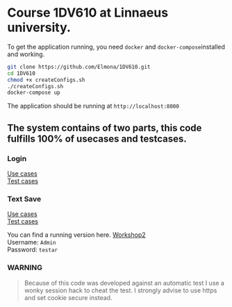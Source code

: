 # Course 1DV610 at Linnaeus university.  

To get the application running, you need `docker` and `docker-compose`installed and working.
```bash
git clone https://github.com/Elmona/1DV610.git
cd 1DV610
chmod +x createConfigs.sh
./createConfigs.sh
docker-compose up
```
  
The application should be running at `http://localhost:8000`  
  
## The system contains of two parts, this code fulfills 100% of usecases and testcases.
  
### Login
[Use cases](https://github.com/dntoll/1dv610/blob/master/assignments/A2_resources/UseCases.md)  
[Test cases](https://github.com/dntoll/1dv610/blob/master/assignments/A2_resources/TestCases.md)
  
### Text Save
[Use cases](https://github.com/Elmona/1DV610/wiki/Use-case---textSave)  
[Test cases](https://github.com/Elmona/1DV610/wiki/Test-cases---Text-Save)  
  
You can find a running version here. [Workshop2](https://gosemojs.org/L2)  
Username: `Admin`  
Password: `testar`  
  
### WARNING
> Because of this code was developed against an automatic test I use a wonky session hack to cheat the test.
> I strongly advise to use https and set cookie secure instead.
